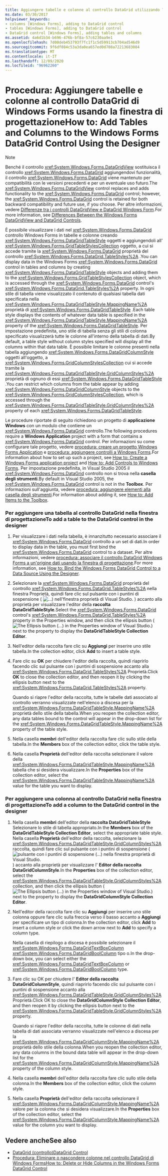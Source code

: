 ```yaml
---
title: Aggiungere tabelle e colonne al controllo DataGrid utilizzando la finestra di progettazione
ms.date: 03/30/2017
helpviewer_keywords:
- columns [Windows Forms], adding to DataGrid control
- tables [Windows Forms], adding to DataGrid control
- DataGrid control [Windows Forms], adding tables and columns
ms.assetid: 4a6d1b34-b696-476b-bf8a-57c6230aa9e1
ms.openlocfilehash: 7d00deb453793f7fc1f1c5d59913cb704ad546d9
ms.sourcegitcommit: 9f6df084c53a3da0ea657ed0d708a72213683084
ms.translationtype: MT
ms.contentlocale: it-IT
ms.lasthandoff: 12/09/2020
ms.locfileid: "96962260"
---
```

# <a name="how-to-add-tables-and-columns-to-the-windows-forms-datagrid-control-using-the-designer"></a><span data-ttu-id="c881e-102">Procedura: Aggiungere tabelle e colonne al controllo DataGrid di Windows Forms usando la finestra di progettazione</span><span class="sxs-lookup"><span data-stu-id="c881e-102">How to: Add Tables and Columns to the Windows Forms DataGrid Control Using the Designer</span></span>

> [!NOTE]
> <span data-ttu-id="c881e-103">Benché il controllo <xref:System.Windows.Forms.DataGridView> sostituisca il controllo <xref:System.Windows.Forms.DataGrid> aggiungendovi funzionalità, il controllo <xref:System.Windows.Forms.DataGrid> viene mantenuto per compatibilità con le versioni precedenti e per un eventuale uso futuro.</span><span class="sxs-lookup"><span data-stu-id="c881e-103">The <xref:System.Windows.Forms.DataGridView> control replaces and adds functionality to the <xref:System.Windows.Forms.DataGrid> control; however, the <xref:System.Windows.Forms.DataGrid> control is retained for both backward compatibility and future use, if you choose.</span></span> <span data-ttu-id="c881e-104">Per altre informazioni, vedere [Differenze tra i controlli DataGridView e DataGrid Windows Form](differences-between-the-windows-forms-datagridview-and-datagrid-controls.md).</span><span class="sxs-lookup"><span data-stu-id="c881e-104">For more information, see [Differences Between the Windows Forms DataGridView and DataGrid Controls](differences-between-the-windows-forms-datagridview-and-datagrid-controls.md).</span></span>

<span data-ttu-id="c881e-105">È possibile visualizzare i dati nel <xref:System.Windows.Forms.DataGrid> controllo Windows Forms in tabelle e colonne creando <xref:System.Windows.Forms.DataGridTableStyle> oggetti e aggiungendoli all' <xref:System.Windows.Forms.GridTableStylesCollection> oggetto, a cui si accede tramite la <xref:System.Windows.Forms.DataGrid> proprietà del controllo <xref:System.Windows.Forms.DataGrid.TableStyles%2A> .</span><span class="sxs-lookup"><span data-stu-id="c881e-105">You can display data in the Windows Forms <xref:System.Windows.Forms.DataGrid> control in tables and columns by creating <xref:System.Windows.Forms.DataGridTableStyle> objects and adding them to the <xref:System.Windows.Forms.GridTableStylesCollection> object, which is accessed through the <xref:System.Windows.Forms.DataGrid> control's <xref:System.Windows.Forms.DataGrid.TableStyles%2A> property.</span></span> <span data-ttu-id="c881e-106">In ogni stile di tabella viene visualizzato il contenuto di qualsiasi tabella dati specificata nella <xref:System.Windows.Forms.DataGridTableStyle.MappingName%2A> proprietà di <xref:System.Windows.Forms.DataGridTableStyle> .</span><span class="sxs-lookup"><span data-stu-id="c881e-106">Each table style displays the contents of whatever data table is specified in the <xref:System.Windows.Forms.DataGridTableStyle.MappingName%2A> property of the <xref:System.Windows.Forms.DataGridTableStyle>.</span></span> <span data-ttu-id="c881e-107">Per impostazione predefinita, uno stile di tabella senza gli stili di colonna specificato visualizzerà tutte le colonne all'interno della tabella di dati.</span><span class="sxs-lookup"><span data-stu-id="c881e-107">By default, a table style without column styles specified will display all the columns within that data table.</span></span> <span data-ttu-id="c881e-108">È possibile limitare le colonne presenti nella tabella aggiungendo <xref:System.Windows.Forms.DataGridColumnStyle> oggetti all'oggetto, a <xref:System.Windows.Forms.GridColumnStylesCollection> cui si accede tramite la <xref:System.Windows.Forms.DataGridTableStyle.GridColumnStyles%2A> proprietà di ognuno di essi <xref:System.Windows.Forms.DataGridTableStyle> .</span><span class="sxs-lookup"><span data-stu-id="c881e-108">You can restrict which columns from the table appear by adding <xref:System.Windows.Forms.DataGridColumnStyle> objects to the <xref:System.Windows.Forms.GridColumnStylesCollection>, which is accessed through the <xref:System.Windows.Forms.DataGridTableStyle.GridColumnStyles%2A> property of each <xref:System.Windows.Forms.DataGridTableStyle>.</span></span>

<span data-ttu-id="c881e-109">Le procedure riportate di seguito richiedono un progetto di **applicazione Windows** con un modulo che contiene un <xref:System.Windows.Forms.DataGrid> controllo.</span><span class="sxs-lookup"><span data-stu-id="c881e-109">The following procedures require a **Windows Application** project with a form that contains a <xref:System.Windows.Forms.DataGrid> control.</span></span> <span data-ttu-id="c881e-110">Per informazioni su come configurare tale progetto, vedere [procedura: creare un progetto Windows Forms Application](/visualstudio/ide/step-1-create-a-windows-forms-application-project) e [procedura: aggiungere controlli a Windows Forms](how-to-add-controls-to-windows-forms.md).</span><span class="sxs-lookup"><span data-stu-id="c881e-110">For information about how to set up such a project, see [How to: Create a Windows Forms application project](/visualstudio/ide/step-1-create-a-windows-forms-application-project) and [How to: Add Controls to Windows Forms](how-to-add-controls-to-windows-forms.md).</span></span> <span data-ttu-id="c881e-111">Per impostazione predefinita, in Visual Studio 2005 il <xref:System.Windows.Forms.DataGrid> controllo non si trova nella **casella degli strumenti**.</span><span class="sxs-lookup"><span data-stu-id="c881e-111">By default in Visual Studio 2005, the <xref:System.Windows.Forms.DataGrid> control is not in the **Toolbox**.</span></span> <span data-ttu-id="c881e-112">Per informazioni sull'aggiunta, vedere [procedura: aggiungere elementi alla casella degli strumenti](/previous-versions/visualstudio/visual-studio-2010/ms165355(v=vs.100)).</span><span class="sxs-lookup"><span data-stu-id="c881e-112">For information about adding it, see [How to: Add Items to the Toolbox](/previous-versions/visualstudio/visual-studio-2010/ms165355(v=vs.100)).</span></span>

### <a name="to-add-a-table-to-the-datagrid-control-in-the-designer"></a><span data-ttu-id="c881e-113">Per aggiungere una tabella al controllo DataGrid nella finestra di progettazione</span><span class="sxs-lookup"><span data-stu-id="c881e-113">To add a table to the DataGrid control in the designer</span></span>

1. <span data-ttu-id="c881e-114">Per visualizzare i dati nella tabella, è innanzitutto necessario associare il <xref:System.Windows.Forms.DataGrid> controllo a un set di dati.</span><span class="sxs-lookup"><span data-stu-id="c881e-114">In order to display data in the table, you must first bind the <xref:System.Windows.Forms.DataGrid> control to a dataset.</span></span> <span data-ttu-id="c881e-115">Per altre informazioni, vedere [procedura: associare il controllo DataGrid Windows Forms a un'origine dati usando la finestra di progettazione](bind-wf-datagrid-control-to-a-data-source-using-the-designer.md).</span><span class="sxs-lookup"><span data-stu-id="c881e-115">For more information, see [How to: Bind the Windows Forms DataGrid Control to a Data Source Using the Designer](bind-wf-datagrid-control-to-a-data-source-using-the-designer.md).</span></span>

2. <span data-ttu-id="c881e-116">Selezionare la <xref:System.Windows.Forms.DataGrid> proprietà del controllo <xref:System.Windows.Forms.DataGrid.TableStyles%2A> nella finestra Proprietà, quindi fare clic sul pulsante con i puntini di sospensione ( ![ ...) nell'finestra proprietà di Visual Studio. ](./media/visual-studio-ellipsis-button.png) ) accanto alla proprietà per visualizzare l'editor della **raccolta DataGridTableStyle**.</span><span class="sxs-lookup"><span data-stu-id="c881e-116">Select the <xref:System.Windows.Forms.DataGrid> control's <xref:System.Windows.Forms.DataGrid.TableStyles%2A> property in the Properties window, and then click the ellipsis button (![The Ellipsis button (...) in the Properties window of Visual Studio.](./media/visual-studio-ellipsis-button.png)) next to the property to display the **DataGridTableStyle Collection Editor**.</span></span>

3. <span data-ttu-id="c881e-117">Nell'editor della raccolta fare clic su **Aggiungi** per inserire uno stile tabella.</span><span class="sxs-lookup"><span data-stu-id="c881e-117">In the collection editor, click **Add** to insert a table style.</span></span>

4. <span data-ttu-id="c881e-118">Fare clic su **OK** per chiudere l'editor della raccolta, quindi riaprirlo facendo clic sul pulsante con i puntini di sospensione accanto alla <xref:System.Windows.Forms.DataGrid.TableStyles%2A> Proprietà.</span><span class="sxs-lookup"><span data-stu-id="c881e-118">Click **OK** to close the collection editor, and then reopen it by clicking the ellipsis button next to the <xref:System.Windows.Forms.DataGrid.TableStyles%2A> property.</span></span>

     <span data-ttu-id="c881e-119">Quando si riapre l'editor della raccolta, tutte le tabelle dati associato al controllo verranno visualizzate nell'elenco a discesa per la <xref:System.Windows.Forms.DataGridTableStyle.MappingName%2A> proprietà dello stile della tabella.</span><span class="sxs-lookup"><span data-stu-id="c881e-119">When you reopen the collection editor, any data tables bound to the control will appear in the drop-down list for the <xref:System.Windows.Forms.DataGridTableStyle.MappingName%2A> property of the table style.</span></span>

5. <span data-ttu-id="c881e-120">Nella casella **membri** dell'editor della raccolta fare clic sullo stile della tabella.</span><span class="sxs-lookup"><span data-stu-id="c881e-120">In the **Members** box of the collection editor, click the table style.</span></span>

6. <span data-ttu-id="c881e-121">Nella casella **Proprietà** dell'editor della raccolta selezionare il valore della <xref:System.Windows.Forms.DataGridTableStyle.MappingName%2A> tabella che si desidera visualizzare.</span><span class="sxs-lookup"><span data-stu-id="c881e-121">In the **Properties** box of the collection editor, select the <xref:System.Windows.Forms.DataGridTableStyle.MappingName%2A> value for the table you want to display.</span></span>

### <a name="to-add-a-column-to-the-datagrid-control-in-the-designer"></a><span data-ttu-id="c881e-122">Per aggiungere una colonna al controllo DataGrid nella finestra di progettazione</span><span class="sxs-lookup"><span data-stu-id="c881e-122">To add a column to the DataGrid control in the designer</span></span>

1. <span data-ttu-id="c881e-123">Nella casella **membri** dell'editor della **raccolta DataGridTableStyle** Selezionare lo stile di tabella appropriato.</span><span class="sxs-lookup"><span data-stu-id="c881e-123">In the **Members** box of the **DataGridTableStyle Collection Editor**, select the appropriate table style.</span></span> <span data-ttu-id="c881e-124">Nella casella **Proprietà** dell'editor della raccolta, selezionare la <xref:System.Windows.Forms.DataGridTableStyle.GridColumnStyles%2A> raccolta, quindi fare clic sul pulsante con i puntini di sospensione ( ![ pulsante con i puntini di sospensione (...) nella finestra proprietà di Visual Studio. ](./media/visual-studio-ellipsis-button.png) ) accanto alla proprietà per visualizzare l' **Editor della raccolta DataGridColumnStyle**.</span><span class="sxs-lookup"><span data-stu-id="c881e-124">In the **Properties** box of the collection editor, select the <xref:System.Windows.Forms.DataGridTableStyle.GridColumnStyles%2A> collection, and then click the ellipsis button (![The Ellipsis button (...) in the Properties window of Visual Studio.](./media/visual-studio-ellipsis-button.png)) next to the property to display the **DataGridColumnStyle Collection Editor**.</span></span>

2. <span data-ttu-id="c881e-125">Nell'editor della raccolta fare clic su **Aggiungi** per inserire uno stile colonna oppure fare clic sulla freccia verso il basso accanto a **Aggiungi** per specificare un tipo di colonna.</span><span class="sxs-lookup"><span data-stu-id="c881e-125">In the collection editor, click **Add** to insert a column style or click the down arrow next to **Add** to specify a column type.</span></span>

     <span data-ttu-id="c881e-126">Nella casella di riepilogo a discesa è possibile selezionare il <xref:System.Windows.Forms.DataGridTextBoxColumn> <xref:System.Windows.Forms.DataGridBoolColumn> tipo o.</span><span class="sxs-lookup"><span data-stu-id="c881e-126">In the drop-down box, you can select either the <xref:System.Windows.Forms.DataGridTextBoxColumn> or <xref:System.Windows.Forms.DataGridBoolColumn> type.</span></span>

3. <span data-ttu-id="c881e-127">Fare clic su OK per chiudere l' **Editor della raccolta DataGridColumnStyle**, quindi riaprirlo facendo clic sul pulsante con i puntini di sospensione accanto alla <xref:System.Windows.Forms.DataGridTableStyle.GridColumnStyles%2A> Proprietà.</span><span class="sxs-lookup"><span data-stu-id="c881e-127">Click OK to close the **DataGridColumnStyle Collection Editor**, and then reopen it by clicking the ellipsis button next to the <xref:System.Windows.Forms.DataGridTableStyle.GridColumnStyles%2A> property.</span></span>

     <span data-ttu-id="c881e-128">Quando si riapre l'editor della raccolta, tutte le colonne di dati nella tabella di dati associata verranno visualizzate nell'elenco a discesa per la <xref:System.Windows.Forms.DataGridColumnStyle.MappingName%2A> proprietà dello stile della colonna.</span><span class="sxs-lookup"><span data-stu-id="c881e-128">When you reopen the collection editor, any data columns in the bound data table will appear in the drop-down list for the <xref:System.Windows.Forms.DataGridColumnStyle.MappingName%2A> property of the column style.</span></span>

4. <span data-ttu-id="c881e-129">Nella casella **membri** dell'editor della raccolta fare clic sullo stile della colonna.</span><span class="sxs-lookup"><span data-stu-id="c881e-129">In the **Members** box of the collection editor, click the column style.</span></span>

5. <span data-ttu-id="c881e-130">Nella casella **Proprietà** dell'editor della raccolta selezionare il <xref:System.Windows.Forms.DataGridColumnStyle.MappingName%2A> valore per la colonna che si desidera visualizzare.</span><span class="sxs-lookup"><span data-stu-id="c881e-130">In the **Properties** box of the collection editor, select the <xref:System.Windows.Forms.DataGridColumnStyle.MappingName%2A> value for the column you want to display.</span></span>

## <a name="see-also"></a><span data-ttu-id="c881e-131">Vedere anche</span><span class="sxs-lookup"><span data-stu-id="c881e-131">See also</span></span>

- [<span data-ttu-id="c881e-132">DataGrid (controllo)</span><span class="sxs-lookup"><span data-stu-id="c881e-132">DataGrid Control</span></span>](datagrid-control-windows-forms.md)
- [<span data-ttu-id="c881e-133">Procedura: Eliminare o nascondere colonne nel controllo DataGrid di Windows Forms</span><span class="sxs-lookup"><span data-stu-id="c881e-133">How to: Delete or Hide Columns in the Windows Forms DataGrid Control</span></span>](how-to-delete-or-hide-columns-in-the-windows-forms-datagrid-control.md)
